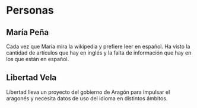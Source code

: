# Personas


## María Peña
Cada vez que María mira la wikipedia y prefiere leer en español. Ha visto la cantidad de artículos que hay en inglés y la falta de información que hay en los que están en español.

## Libertad Vela
Libertad lleva un proyecto del gobierno de Aragón para impulsar el aragonés y necesita datos de uso del idioma en distintos ámbitos.
